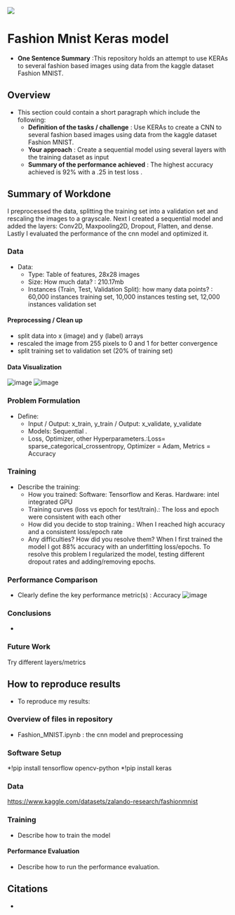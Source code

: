 ![](UTA-DataScience-Logo.png)

# Fashion Mnist Keras model

* **One Sentence Summary** :This repository holds an attempt to use KERAs to several fashion based images using data from the kaggle dataset Fashion MNIST.


## Overview

* This section could contain a short paragraph which include the following:
  * **Definition of the tasks / challenge**  : Use KERAs to create a CNN to several fashion based images using data from the kaggle dataset Fashion MNIST.
  * **Your approach** : Create a sequential model using several layers with the training dataset as input
  * **Summary of the performance achieved** : The highest accuracy achieved is 92% with a .25 in test loss
.

## Summary of Workdone
I preprocessed the data, splitting the training set into a validation set and rescaling the images to a grayscale. Next I created a sequential model and added the layers: Conv2D, Maxpooling2D, Dropout, Flatten, and dense. Lastly I evaluated the performance of the cnn model and optimized it.  


### Data

* Data:
  * Type: Table of features, 28x28 images
  * Size: How much data? : 210.17mb 
  * Instances (Train, Test, Validation Split): how many data points? : 60,000 instances training set, 10,000 instances testing set, 12,000 instances validation set

#### Preprocessing / Clean up

* split data into x (image) and y (label) arrays 
* rescaled the image from 255 pixels to 0 and 1 for better convergence 
* split training set to validation set (20% of training set)

#### Data Visualization

![image](https://user-images.githubusercontent.com/98443119/226213063-a7057dbb-7eb2-49c8-aba1-b7276ba91a24.png)
![image](https://user-images.githubusercontent.com/98443119/226213074-3c35d627-5255-484f-985a-bf689656031a.png)


### Problem Formulation

* Define:
  * Input / Output:  x_train, y_train  / Output: x_validate, y_validate
  * Models: Sequential .
  * Loss, Optimizer, other Hyperparameters.:Loss= sparse_categorical_crossentropy, Optimizer = Adam, Metrics = Accuracy 

### Training

* Describe the training:
  * How you trained: Software: Tensorflow and Keras. Hardware: intel integrated GPU
  * Training curves (loss vs epoch for test/train).: The loss and epoch were consistent with each other
  * How did you decide to stop training.: When I reached high accuracy and a consistent loss/epoch rate
  * Any difficulties? How did you resolve them? When I first trained the model I got 88% accuracy with an underfitting loss/epochs. To resolve this problem I regularized the model, testing different dropout rates and adding/removing epochs.  

### Performance Comparison

* Clearly define the key performance metric(s) : Accuracy
![image](https://user-images.githubusercontent.com/98443119/226213834-a74400e6-8c9e-427a-82bc-3f8824d52128.png)


### Conclusions

*

### Future Work

Try different layers/metrics

## How to reproduce results

* To reproduce my results: 

### Overview of files in repository

* Fashion_MNIST.ipynb : the cnn model and preprocessing

### Software Setup
*!pip install tensorflow opencv-python 
*!pip install keras


### Data

https://www.kaggle.com/datasets/zalando-research/fashionmnist

### Training

* Describe how to train the model

#### Performance Evaluation

* Describe how to run the performance evaluation.


## Citations

* 







